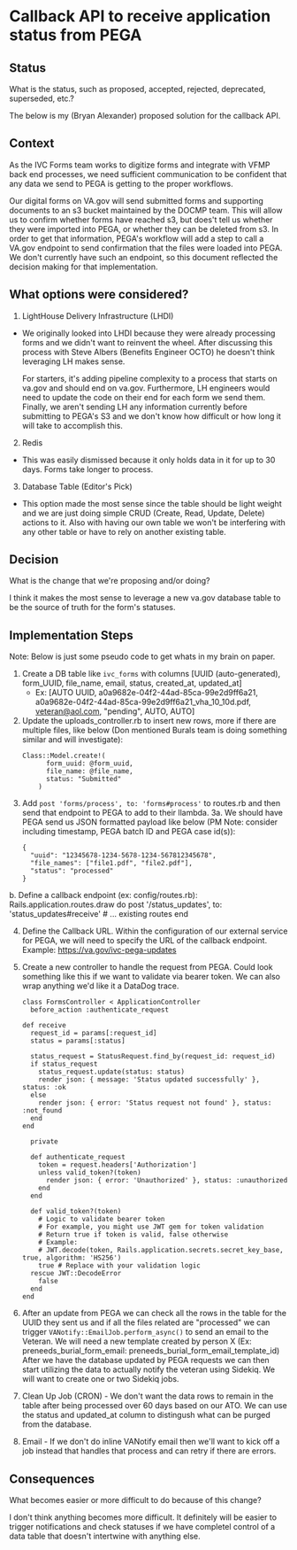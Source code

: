 # Callback API to receive application status from PEGA
## Status
What is the status, such as proposed, accepted, rejected, deprecated, superseded, etc.?

The below is my (Bryan Alexander) proposed solution for the callback API.

## Context
As the IVC Forms team works to digitize forms and integrate with VFMP back end processes, we need sufficient communication to be confident that any data we send to PEGA is getting to the proper workflows.

Our digital forms on VA.gov will send submitted forms and supporting documents to an s3 bucket maintained by the DOCMP team. This will allow us to confirm whether forms have reached s3, but does't tell us whether they were imported into PEGA, or whether they can be deleted from s3. In order to get that information, PEGA's workflow will add a step to call a VA.gov endpoint to send confirmation that the files were loaded into PEGA. We don't currently have such an endpoint, so this document reflected the decision making for that implementation.

## What options were considered?
1. LightHouse Delivery Infrastructure (LHDI)
- We originally looked into LHDI because they were already processing forms and we didn't want to reinvent the wheel. After discussing this process with Steve Albers (Benefits Engineer OCTO) he doesn't think leveraging LH makes sense.

   For starters, it's adding pipeline complexity to a process that starts on va.gov and should end on va.gov. Furthermore,
     LH engineers would need to update the code on their end for each form we send them. Finally, we aren't sending LH any information currently before submitting to PEGA's S3 and we don't know how difficult or how long it will take to accomplish this.

2. Redis
- This was easily dismissed because it only holds data in it for up to 30 days. Forms take longer to process.

3. Database Table (Editor's Pick)
- This option made the most sense since the table should be light weight and we are just doing simple CRUD (Create, Read, Update, Delete) actions to it. Also with having our own table we won't be interfering with any other table or have to rely on another existing table.
     

## Decision
What is the change that we're proposing and/or doing?

I think it makes the most sense to leverage a new va.gov database table to be the source of truth for the form's statuses.

## Implementation Steps
Note: Below is just some pseudo code to get whats in my brain on paper.
1. Create a DB table like `ivc_forms` with columns [UUID (auto-generated), form_UUID, file_name, email, status, created_at, updated_at]
   - Ex: [AUTO UUID, a0a9682e-04f2-44ad-85ca-99e2d9ff6a21, a0a9682e-04f2-44ad-85ca-99e2d9ff6a21_vha_10_10d.pdf, veteran@aol.com, "pending", AUTO, AUTO]
2. Update the uploads_controller.rb to insert new rows, more if there are multiple files, like below (Don mentioned Burals team is doing something similar and will investigate):
    ```
    Class::Model.create!(
          form_uuid: @form_uuid,
          file_name: @file_name,
          status: "Submitted"
        )
    ```
3. Add `post 'forms/process', to: 'forms#process'` to routes.rb and then send that endpoint to PEGA to add to their llambda.
  3a. We should have PEGA send us JSON formatted payload like below (PM Note: consider including timestamp, PEGA batch ID and PEGA case id(s)):
    ```
    {
      "uuid": "12345678-1234-5678-1234-567812345678",
      "file_names": ["file1.pdf", "file2.pdf"],
      "status": "processed"
    }
    ```
 b. Define a callback endpoint (ex: config/routes.rb):
    Rails.application.routes.draw do
    post '/status_updates', to: 'status_updates#receive' 
    # ... existing routes
end

4. Define the Callback URL. Within the configuration of our external service for PEGA, we will need to specify the URL of the callback endpoint. Example: https://va.gov/ivc-pega-updates

5. Create a new controller to handle the request from PEGA. Could look something like this if we want to validate via bearer token. We can also wrap anything we'd like it a DataDog trace.
    ```
    class FormsController < ApplicationController
      before_action :authenticate_request
    
    def receive
      request_id = params[:request_id]
      status = params[:status]

      status_request = StatusRequest.find_by(request_id: request_id)
      if status_request
        status_request.update(status: status)
        render json: { message: 'Status updated successfully' }, status: :ok
      else
        render json: { error: 'Status request not found' }, status: :not_found
      end
   end
    
      private
    
      def authenticate_request
        token = request.headers['Authorization']
        unless valid_token?(token)
          render json: { error: 'Unauthorized' }, status: :unauthorized
        end
      end
    
      def valid_token?(token)
        # Logic to validate bearer token
        # For example, you might use JWT gem for token validation
        # Return true if token is valid, false otherwise
        # Example:
        # JWT.decode(token, Rails.application.secrets.secret_key_base, true, algorithm: 'HS256')
        true # Replace with your validation logic
      rescue JWT::DecodeError
        false
      end
    end
    ```
6. After an update from PEGA we can check all the rows in the table for the UUID they sent us and if all the files related are "processed" we can trigger `VANotify::EmailJob.perform_async()` to send an email to the Veteran. We will need a new template created by person X (Ex: preneeds_burial_form_email: preneeds_burial_form_email_template_id)
After we have the database updated by PEGA requests we can then start utilizing the data to actually notify the veteran using Sidekiq. We will want to create one or two Sidekiq jobs.
1. Clean Up Job (CRON) - We don't want the data rows to remain in the table after being processed over 60 days based on our ATO. We can use the status and updated_at column to distingush what can be purged from the database.
2. Email - If we don't do inline VANotify email then we'll want to kick off a job instead that handles that process and can retry if there are errors.

## Consequences
What becomes easier or more difficult to do because of this change?

I don't think anything becomes more difficult. It definitely will be easier to trigger notifications and check statuses if we have completel control of a data table that doesn't intertwine with anything else.
